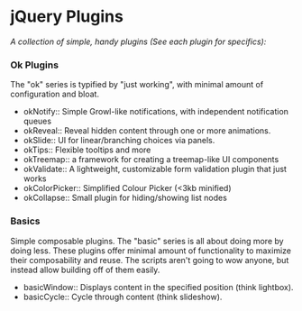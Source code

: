 # jQuery Plugins

*A collection of simple, handy plugins (See each plugin for specifics):*

### Ok Plugins

The "ok" series is typified by "just working", with minimal amount of
configuration and bloat. 

 * okNotify:: Simple Growl-like notifications, with independent notification queues
 * okReveal:: Reveal hidden content through one or more animations.
 * okSlide:: UI for linear/branching choices via panels.
 * okTips:: Flexible tooltips and more
 * okTreemap:: a framework for creating a treemap-like UI components
 * okValidate:: A lightweight, customizable form validation plugin that just works
 * okColorPicker:: Simplified Colour Picker (<3kb minified)
 * okCollapse:: Small plugin for hiding/showing list nodes

### Basics

Simple composable plugins. The "basic" series is all about doing more by doing less.
These plugins offer minimal amount of functionality to maximize their
composability and reuse. The scripts aren't going to wow anyone, but instead 
allow building off of them easily. 
 
 * basicWindow:: Displays content in the specified position (think lightbox).
 * basicCycle:: Cycle through content (think slideshow).
